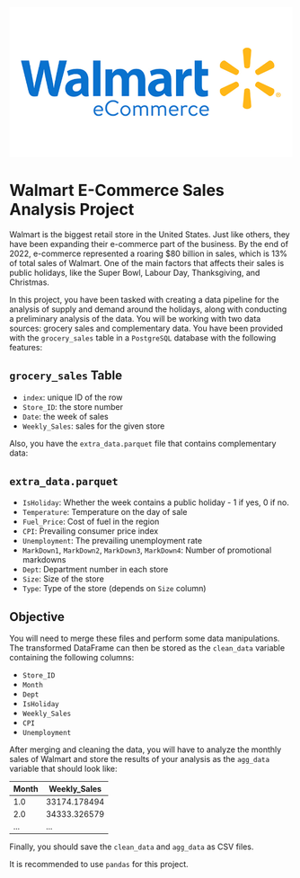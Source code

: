 ![Walmart E-Commerce](walmartecomm.jpg)

# Walmart E-Commerce Sales Analysis Project

Walmart is the biggest retail store in the United States. Just like others, they have been expanding their e-commerce part of the business. By the end of 2022, e-commerce represented a roaring $80 billion in sales, which is 13% of total sales of Walmart. One of the main factors that affects their sales is public holidays, like the Super Bowl, Labour Day, Thanksgiving, and Christmas.

In this project, you have been tasked with creating a data pipeline for the analysis of supply and demand around the holidays, along with conducting a preliminary analysis of the data. You will be working with two data sources: grocery sales and complementary data. You have been provided with the `grocery_sales` table in a `PostgreSQL` database with the following features:

## `grocery_sales` Table
- `index`: unique ID of the row
- `Store_ID`: the store number
- `Date`: the week of sales
- `Weekly_Sales`: sales for the given store

Also, you have the `extra_data.parquet` file that contains complementary data:

## `extra_data.parquet`
- `IsHoliday`: Whether the week contains a public holiday - 1 if yes, 0 if no.
- `Temperature`: Temperature on the day of sale
- `Fuel_Price`: Cost of fuel in the region
- `CPI`: Prevailing consumer price index
- `Unemployment`: The prevailing unemployment rate
- `MarkDown1`, `MarkDown2`, `MarkDown3`, `MarkDown4`: Number of promotional markdowns
- `Dept`: Department number in each store
- `Size`: Size of the store
- `Type`: Type of the store (depends on `Size` column)

## Objective
You will need to merge these files and perform some data manipulations. The transformed DataFrame can then be stored as the `clean_data` variable containing the following columns:
- `Store_ID`
- `Month`
- `Dept`
- `IsHoliday`
- `Weekly_Sales`
- `CPI`
- `Unemployment`

After merging and cleaning the data, you will have to analyze the monthly sales of Walmart and store the results of your analysis as the `agg_data` variable that should look like:

| Month | Weekly_Sales     |
|-------|------------------|
| 1.0   | 33174.178494     |
| 2.0   | 34333.326579     |
| ...   | ...              |

Finally, you should save the `clean_data` and `agg_data` as CSV files.

It is recommended to use `pandas` for this project.

